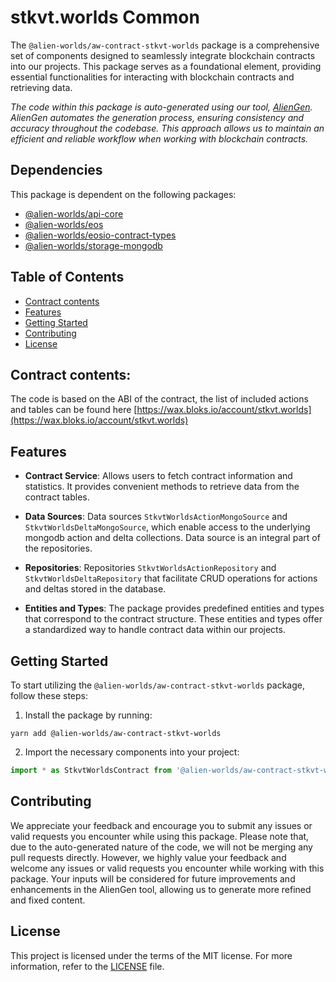 # stkvt.worlds Common

The `@alien-worlds/aw-contract-stkvt-worlds` package is a comprehensive set of components designed to seamlessly integrate blockchain contracts into our projects. This package serves as a foundational element, providing essential functionalities for interacting with blockchain contracts and retrieving data.

_The code within this package is auto-generated using our tool, [AlienGen](https://github.com/Alien-Worlds/aliengen). AlienGen automates the generation process, ensuring consistency and accuracy throughout the codebase. This approach allows us to maintain an efficient and reliable workflow when working with blockchain contracts._

## Dependencies

This package is dependent on the following packages:

- [@alien-worlds/api-core](https://github.com/Alien-Worlds/api-core)
- [@alien-worlds/eos](https://github.com/Alien-Worlds/eos)
- [@alien-worlds/eosio-contract-types](https://github.com/Alien-Worlds/eosio-contract-types)
- [@alien-worlds/storage-mongodb](https://github.com/Alien-Worlds/storage-mongodb)

## Table of Contents

- [Contract contents](#contract-contents)
- [Features](#features)
- [Getting Started](#getting-started)
- [Contributing](#contributing)
- [License](#license)

## Contract contents:

The code is based on the ABI of the contract, the list of included actions and tables can be found here [https://wax.bloks.io/account/stkvt.worlds](https://wax.bloks.io/account/stkvt.worlds)

## Features

- **Contract Service**: Allows users to fetch contract information and statistics. It provides convenient methods to retrieve data from the contract tables.

- **Data Sources**: Data sources `StkvtWorldsActionMongoSource` and `StkvtWorldsDeltaMongoSource`, which enable access to the underlying mongodb action and delta collections. Data source is an integral part of the repositories.

- **Repositories**: Repositories `StkvtWorldsActionRepository` and `StkvtWorldsDeltaRepository` that facilitate CRUD operations for actions and deltas stored in the database.

- **Entities and Types**: The package provides predefined entities and types that correspond to the contract structure. These entities and types offer a standardized way to handle contract data within our projects.

## Getting Started

To start utilizing the `@alien-worlds/aw-contract-stkvt-worlds` package, follow these steps:

1. Install the package by running:

```
yarn add @alien-worlds/aw-contract-stkvt-worlds
```

2. Import the necessary components into your project:

```typescript
import * as StkvtWorldsContract from '@alien-worlds/aw-contract-stkvt-worlds';
```

## Contributing

We appreciate your feedback and encourage you to submit any issues or valid requests you encounter while using this package. Please note that, due to the auto-generated nature of the code, we will not be merging any pull requests directly. However, we highly value your feedback and welcome any issues or valid requests you encounter while working with this package. Your inputs will be considered for future improvements and enhancements in the AlienGen tool, allowing us to generate more refined and fixed content.

## License

This project is licensed under the terms of the MIT license. For more information, refer to the [LICENSE](./LICENSE) file.

